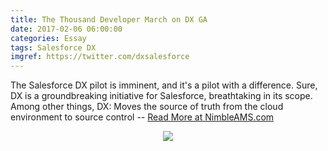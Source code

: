```yaml
---
title: The Thousand Developer March on DX GA
date: 2017-02-06 06:00:00
categories: Essay
tags: Salesforce DX
imgref: https://twitter.com/dxsalesforce
---
```

The Salesforce DX pilot is imminent, and it's a pilot with a difference. Sure, DX is a groundbreaking initiative for Salesforce, breathtaking in its scope. Among other things, DX: Moves the source of truth from the cloud environment to source control -- [Read More at NimbleAMS.com](http://www.nimbleams.com/blog/2017/2/6/the-thousand-developer-march-on-dx-ga/)
<div align="center"><img src="https://pbs.twimg.com/profile_images/784609366985019392/jEp3FNFG.jpg"/></div>

